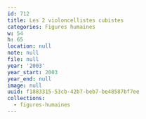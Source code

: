 ```yaml
---
id: 712
title: Les 2 violoncellistes cubistes
categories: Figures humaines
w: 54
h: 65
location: null
note: null
file: null
year: '2003'
year_start: 2003
year_end: null
image: null
uuid: f1883315-53cb-42b7-beb7-be48587bf7ee
collections:
  - figures-humaines
---
```


